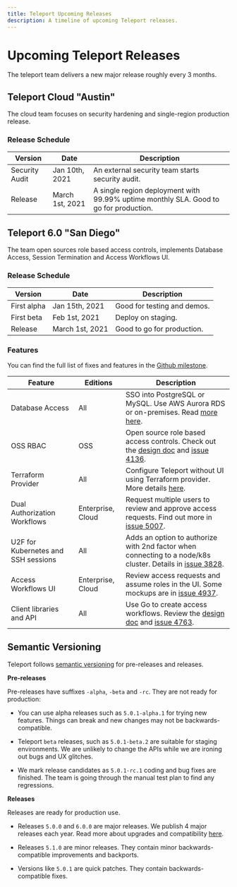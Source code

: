 ```yaml
---
title: Teleport Upcoming Releases
description: A timeline of upcoming Teleport releases.
---
```


# Upcoming Teleport Releases

The teleport team delivers a new major release roughly every 3 months.

## Teleport Cloud "Austin"

The cloud team focuses on security hardening and single-region production
release.

### Release Schedule

| Version              | Date              | Description
|----------------------|-------------------|---------------------------
| Security Audit       | Jan 10th, 2021    | An external security team starts security audit.
| Release              | March 1st, 2021   | A single region deployment with 99.99% uptime monthly SLA. Good to go for production.

## Teleport 6.0 "San Diego"

The team open sources role based access controls, implements Database Access, Session Termination
and Access Workflows UI.


### Release Schedule

| Version              | Date              | Description
|----------------------|-------------------|---------------------------
| First alpha          | Jan 15th, 2021    | Good for testing and demos.
| First beta           | Feb 1st, 2021     | Deploy on staging.
| Release              | March 1st, 2021   | Good to go for production.

### Features

You can find the full list of fixes and features in the
[Github milestone](https://github.com/gravitational/teleport/milestone/33).

|Feature                              | Editions          | Description
|-------------------------------------|-------------------|-----------------------------------
| Database Access                     | All               | SSO into PostgreSQL or MySQL. Use AWS Aurora RDS or on-premises. Read [more here](./database-access.md).
| OSS RBAC                            | OSS               | Open source role based access controls. Check out the [design doc](https://github.com/gravitational/teleport/blob/master/rfd/0007-rbac-oss.md) and [issue 4136](https://github.com/gravitational/teleport/issues/4136).
| Terraform Provider                  | All               | Configure Teleport without UI using Terraform provider. More details [here](https://github.com/gravitational/teleport-plugins/projects/3#card-49866475).
| Dual Authorization Workflows        | Enterprise, Cloud | Request multiple users to review and approve access requests. Find out more in [issue 5007](https://github.com/gravitational/teleport/issues/5007).
| U2F for Kubernetes and SSH sessions | All               | Adds an option to authorize with 2nd factor when connecting to a node/k8s cluster. Details in [issue 3828](https://github.com/gravitational/teleport/issues/3878).
| Access Workflows UI                 | Enterprise, Cloud | Review access requests and assume roles in the UI. Some mockups are in [issue 4937](https://github.com/gravitational/teleport/issues/4937).
| Client libraries and API            | All               | Use Go to create access workflows. Review the [design doc](https://github.com/gravitational/teleport/pull/4746) and [issue 4763](https://github.com/gravitational/teleport/issues/4763).

## Semantic Versioning

Teleport follows [semantic versioning](https://semver.org/) for pre-releases and releases.

**Pre-releases**

Pre-releases have suffixes `-alpha`, `-beta` and `-rc`.
They are not ready for production:

* You can use alpha releases such as `5.0.1-alpha.1` for trying new features.
  Things can break and new changes may not be backwards-compatible.

* Teleport `beta` releases, such as `5.0.1-beta.2` are suitable for staging environments.
  We are unlikely to change the APIs while we are ironing out bugs and UX glitches.

* We mark release candidates as `5.0.1-rc.1` coding and bug fixes are finished.
  The team is going through the manual test plan to find any regressions.

**Releases**

Releases are ready for production use.

* Releases `5.0.0` and `6.0.0` are major releases. We publish 4 major releases each year.
Read more about upgrades and compatibility [here](../admin-guide.md#component-compatibility).

* Releases `5.1.0` are minor releases. They contain minor backwards-compatible improvements and backports.

* Versions like `5.0.1` are quick patches. They contain backwards-compatible fixes.
